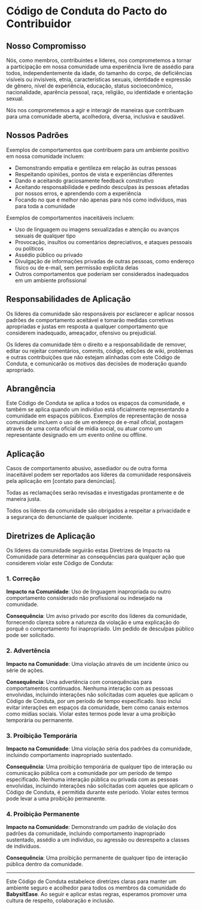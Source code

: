 # Código de Conduta do Pacto do Contribuidor

## Nosso Compromisso

Nós, como membros, contribuintes e líderes, nos comprometemos a tornar a participação em nossa comunidade uma experiência livre de assédio para todos, independentemente da idade, do tamanho do corpo, de deficiências visíveis ou invisíveis, etnia, características sexuais, identidade e expressão de gênero, nível de experiência, educação, status socioeconômico, nacionalidade, aparência pessoal, raça, religião, ou identidade e orientação sexual.

Nós nos comprometemos a agir e interagir de maneiras que contribuam para uma comunidade aberta, acolhedora, diversa, inclusiva e saudável.

## Nossos Padrões

Exemplos de comportamentos que contribuem para um ambiente positivo em nossa comunidade incluem:

- Demonstrando empatia e gentileza em relação às outras pessoas
- Respeitando opiniões, pontos de vista e experiências diferentes
- Dando e aceitando graciosamente feedback construtivo
- Aceitando responsabilidade e pedindo desculpas às pessoas afetadas por nossos erros, e aprendendo com a experiência
- Focando no que é melhor não apenas para nós como indivíduos, mas para toda a comunidade

Exemplos de comportamentos inaceitáveis incluem:

- Uso de linguagem ou imagens sexualizadas e atenção ou avanços sexuais de qualquer tipo
- Provocação, insultos ou comentários depreciativos, e ataques pessoais ou políticos
- Assédio público ou privado
- Divulgação de informações privadas de outras pessoas, como endereço físico ou de e-mail, sem permissão explícita delas
- Outros comportamentos que poderiam ser considerados inadequados em um ambiente profissional

## Responsabilidades de Aplicação

Os líderes da comunidade são responsáveis por esclarecer e aplicar nossos padrões de comportamento aceitável e tomarão medidas corretivas apropriadas e justas em resposta a qualquer comportamento que considerem inadequado, ameaçador, ofensivo ou prejudicial.

Os líderes da comunidade têm o direito e a responsabilidade de remover, editar ou rejeitar comentários, commits, código, edições de wiki, problemas e outras contribuições que não estejam alinhadas com este Código de Conduta, e comunicarão os motivos das decisões de moderação quando apropriado.

## Abrangência

Este Código de Conduta se aplica a todos os espaços da comunidade, e também se aplica quando um indivíduo está oficialmente representando a comunidade em espaços públicos. Exemplos de representação de nossa comunidade incluem o uso de um endereço de e-mail oficial, postagem através de uma conta oficial de mídia social, ou atuar como um representante designado em um evento online ou offline.

## Aplicação

Casos de comportamento abusivo, assediador ou de outra forma inaceitável podem ser reportados aos líderes da comunidade responsáveis pela aplicação em [contato para denúncias].

Todas as reclamações serão revisadas e investigadas prontamente e de maneira justa.

Todos os líderes da comunidade são obrigados a respeitar a privacidade e a segurança do denunciante de qualquer incidente.

## Diretrizes de Aplicação

Os líderes da comunidade seguirão estas Diretrizes de Impacto na Comunidade para determinar as consequências para qualquer ação que considerem violar este Código de Conduta:

### 1. Correção

**Impacto na Comunidade**: Uso de linguagem inapropriada ou outro comportamento considerado não profissional ou indesejado na comunidade.

**Consequência**: Um aviso privado por escrito dos líderes da comunidade, fornecendo clareza sobre a natureza da violação e uma explicação do porquê o comportamento foi inapropriado. Um pedido de desculpas público pode ser solicitado.

### 2. Advertência

**Impacto na Comunidade**: Uma violação através de um incidente único ou série de ações.

**Consequência**: Uma advertência com consequências para comportamentos continuados. Nenhuma interação com as pessoas envolvidas, incluindo interações não solicitadas com aqueles que aplicam o Código de Conduta, por um período de tempo especificado. Isso inclui evitar interações em espaços da comunidade, bem como canais externos como mídias sociais. Violar estes termos pode levar a uma proibição temporária ou permanente.

### 3. Proibição Temporária

**Impacto na Comunidade**: Uma violação séria dos padrões da comunidade, incluindo comportamento inapropriado sustentado.

**Consequência**: Uma proibição temporária de qualquer tipo de interação ou comunicação pública com a comunidade por um período de tempo especificado. Nenhuma interação pública ou privada com as pessoas envolvidas, incluindo interações não solicitadas com aqueles que aplicam o Código de Conduta, é permitida durante este período. Violar estes termos pode levar a uma proibição permanente.

### 4. Proibição Permanente

**Impacto na Comunidade**: Demonstrando um padrão de violação dos padrões da comunidade, incluindo comportamento inapropriado sustentado, assédio a um indivíduo, ou agressão ou desrespeito a classes de indivíduos.

**Consequência**: Uma proibição permanente de qualquer tipo de interação pública dentro da comunidade.

---

Este Código de Conduta estabelece diretrizes claras para manter um ambiente seguro e acolhedor para todos os membros da comunidade do **BabysitEase**. Ao seguir e aplicar estas regras, esperamos promover uma cultura de respeito, colaboração e inclusão.
